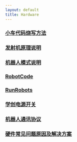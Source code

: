 ```yaml
---
layout: default 
title: Hardware
---
```

### [小车代码烧写方法](小车代码烧写方法)
### [发射机原理说明](发射机原理说明)
### [机器人模式说明](机器人模式说明)
### [RobotCode](RobotCode)
### [RunRobots](RunRobots)
### [学创电源开关](学创电源开关)
### [机器人通讯协议](机器人通讯协议)
### [硬件常见问题原因及解决方案](硬件常见问题原因及解决方案)
